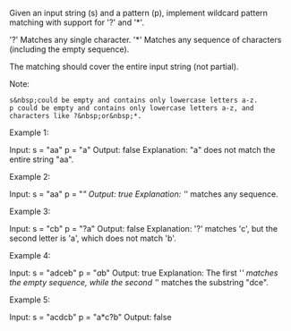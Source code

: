 Given an input string (s) and a pattern (p), implement wildcard pattern matching with support for &#39;?&#39; and &#39;*&#39;.


&#39;?&#39; Matches any single character.
&#39;*&#39; Matches any sequence of characters (including the empty sequence).


The matching should cover the entire input string (not partial).

Note:


	s&nbsp;could be empty and contains only lowercase letters a-z.
	p could be empty and contains only lowercase letters a-z, and characters like ?&nbsp;or&nbsp;*.


Example 1:


Input:
s = &quot;aa&quot;
p = &quot;a&quot;
Output: false
Explanation: &quot;a&quot; does not match the entire string &quot;aa&quot;.


Example 2:


Input:
s = &quot;aa&quot;
p = &quot;*&quot;
Output: true
Explanation:&nbsp;&#39;*&#39; matches any sequence.


Example 3:


Input:
s = &quot;cb&quot;
p = &quot;?a&quot;
Output: false
Explanation:&nbsp;&#39;?&#39; matches &#39;c&#39;, but the second letter is &#39;a&#39;, which does not match &#39;b&#39;.


Example 4:


Input:
s = &quot;adceb&quot;
p = &quot;*a*b&quot;
Output: true
Explanation:&nbsp;The first &#39;*&#39; matches the empty sequence, while the second &#39;*&#39; matches the substring &quot;dce&quot;.


Example 5:


Input:
s = &quot;acdcb&quot;
p = &quot;a*c?b&quot;
Output: false

